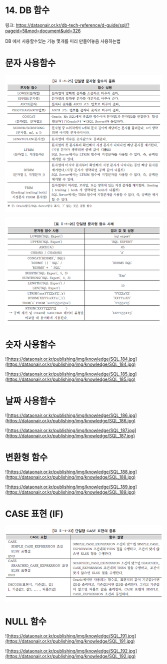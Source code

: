 # 14. DB 함수

링크: https://dataonair.or.kr/db-tech-reference/d-guide/sql/?pageid=5&mod=document&uid=326

DB 에서 사용할수있는 기능 몇개를 미리 만들어놓음 사용하는법

# 문자 사용함수

![Untitled](img/Untitled%201.png)

![Untitled](img/Untitled%202.png)

# 숫자 사용함수

![https://dataonair.or.kr/publishing/img/knowledge/SQL_184.jpg](https://dataonair.or.kr/publishing/img/knowledge/SQL_184.jpg)

![https://dataonair.or.kr/publishing/img/knowledge/SQL_185.jpg](https://dataonair.or.kr/publishing/img/knowledge/SQL_185.jpg)

# 날짜 사용함수

![https://dataonair.or.kr/publishing/img/knowledge/SQL_186.jpg](https://dataonair.or.kr/publishing/img/knowledge/SQL_186.jpg)

![https://dataonair.or.kr/publishing/img/knowledge/SQL_187.jpg](https://dataonair.or.kr/publishing/img/knowledge/SQL_187.jpg)

# **변환형 함수**

![https://dataonair.or.kr/publishing/img/knowledge/SQL_188.jpg](https://dataonair.or.kr/publishing/img/knowledge/SQL_188.jpg)

![https://dataonair.or.kr/publishing/img/knowledge/SQL_189.jpg](https://dataonair.or.kr/publishing/img/knowledge/SQL_189.jpg)

# **CASE 표현 (IF)**

![Untitled](img/Untitled%203.png)

# NULL 함수

![https://dataonair.or.kr/publishing/img/knowledge/SQL_191.jpg](https://dataonair.or.kr/publishing/img/knowledge/SQL_191.jpg)

![https://dataonair.or.kr/publishing/img/knowledge/SQL_192.jpg](https://dataonair.or.kr/publishing/img/knowledge/SQL_192.jpg)

